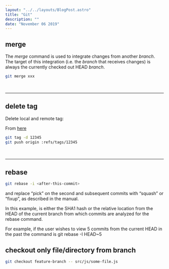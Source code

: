 ```yaml
---
layout: "../../layouts/BlogPost.astro"
title: "Git"
description: ""
date: "November 06 2019"
---
```



## merge

The _merge_ command is used to integrate changes from another _branch_. The target of this integration (i.e. the _branch_ that receives changes) is always the currently checked out HEAD _branch_.

```bash
git merge xxx
```

<br>
<hr>

## delete tag

Delete local and remote tag:

From [here](https://nathanhoad.net/how-to-delete-a-remote-git-tag/)

```bash
git tag -d 12345
git push origin :refs/tags/12345
```

<br>
<hr>

## rebase

```bash
git rebase -i <after-this-commit>
```

and replace “pick” on the second and subsequent commits with “squash” or “fixup”, as described in the manual.

In this example, <after-this-commit> is either the SHA1 hash or the relative location from the HEAD of the current branch from which commits are analyzed for the rebase command.

For example, if the user wishes to view 5 commits from the current HEAD in the past the command is git rebase -I HEAD~5

## checkout only file/directory from branch

```bash
git checkout feature-branch -- src/js/some-file.js
```
